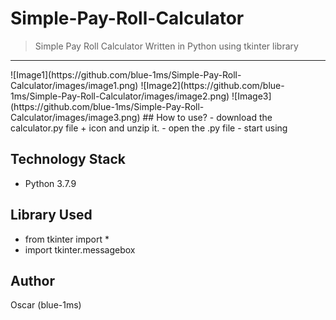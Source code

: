 # Simple-Pay-Roll-Calculator


> Simple Pay Roll Calculator Written in Python using tkinter library
<hr>
![Image1](https://github.com/blue-1ms/Simple-Pay-Roll-Calculator/images/image1.png)
![Image2](https://github.com/blue-1ms/Simple-Pay-Roll-Calculator/images/image2.png)
![Image3](https://github.com/blue-1ms/Simple-Pay-Roll-Calculator/images/image3.png)
## How to use? 
- download the calculator.py file + icon and unzip it.
- open the .py file
- start using

## Technology Stack
- Python 3.7.9

## Library Used
- from tkinter import *
- import tkinter.messagebox

## Author
  Oscar (blue-1ms)
